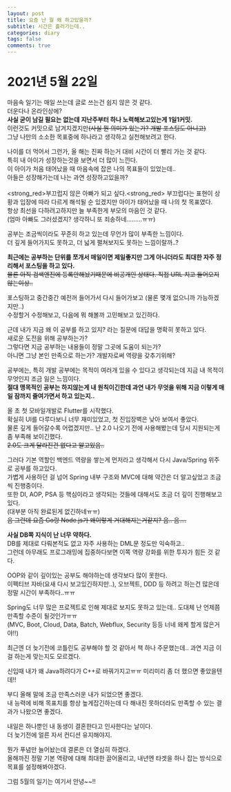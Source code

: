 ```yaml
---
layout: post
title: 요즘 난 뭘 왜 하고있을까?
subtitle: 시간은 흘러가는데..
categories: diary
tags: false
comments: true
---
```


# 2021년 5월 22일  
마음속 일기는 매일 쓰는데 글로 쓰는건 쉽지 않은 것 같다.  
더운다나 온라인상에?  
__사실 굳이 남길 필요는 없는데 지난주부터 하나 노력해보고있는게 1일1커밋.__  
이런것도 커밋으로 남겨지겠지만~~(사실 뭔 의미가 있는가? 개발 포스팅도 아니고)~~  
그냥 나만의 소소한 목표중에 하나라고 생각하고 실천해보려고 한다.  

나이를 더 먹어서 그런가, 올 해는 진짜 하는거 대비 시간이 더 빨리 가는 것 같다.  
특히 내 아이가 성장하는것을 보면서 더 많이 느낀다.  
이 아이가 처음 태어났을 때 마음속에 잡은 나의 목표들이 있었는데..  
아들은 성장해가는데 나는 과연 성장하고있을까?  
<br>
<strong_red>부끄럽지 않은 아빠가 되고 싶다.<strong_red>
부끄럽다는 표현이 상황과 입장에 따라 다르게 해석될 순 있겠지만 아이가 태어났을 때 나의 첫 목표였다.  
항상 최선을 다하려고하지만 늘 부족한게 부모의 마음인 것 같다.  
(엄마 아빠도 그러셨겠지?  생각하니 또 죄송하네.........ㅠㅠ)  

공부는 조금씩이라도 꾸준히 하고 있는데 무언가 많이 부족한 느낌이다.  
더 깊게 들어가지도 못하고, 더 넓게 펼쳐보지도 못하는 느낌이랄까..?  

__최근에는 공부하는 단위를 쪼개서 매일이면 제일좋지만 그게 아니더라도 최대한 자주 정리해서 포스팅을 하고 있다.__  
~~물론 아직 검색엔진에 등록안해놨기때문에 비공개인 상태다. 직접 URL 치고 들어오지 않는이상..~~  

포스팅하고 중간중간 예전꺼 들어가서 다시 들어가보고 (물론 몇개 없으니까 가능하겠지만..)  
수정할거 수정해보고, 다음에 뭐 해볼까 고민해보고 있긴하다.  

근데 내가 지금 왜 이 공부를 하고 있지?  라는 질문에 대답을 명확히 못하고 있다.  
새로운 도전을 위해 공부하는가?  
그렇다면 지금 공부하는 내용들이 정말 그곳에 도움이 되는가?  
아니면 그냥 본인 만족으로 하는가? 개발자로써 역량을 갖추기위해?  

공부에는, 특히 개발 공부에는 목적이 여러개 있을 수 있다고 생각되는데 지금 내 목적이 무엇인지 조금 잃은 느낌이다.  
__절대 맹목적인 공부는 하지않는게 내 원칙이긴한데 과연 내가 무엇을 위해 지금 이렇게 매일 잠까지 줄여가면서 하고 있는지..__  

올 초 첫 모바일개발로 Flutter를 시작했다.  
확실히 UI를 다루다보니 너무 재미있었고, 첫 진입장벽은 낮아 보여서 좋았다.  
물론 깊게 들어갈수록 어렵겠지만.. 난 2.0 나오기 전에 사용해봤는데 당시 지원되는게 좀 부족해 보이긴했다.  
~~2.0도 크게 달라진건 없다고 알고있음..~~  

그러다 기본 역할인 백엔드 역량을 쌓는게 먼저라고 생각해서 다시 Java/Spring 위주로 공부를 하고있다.  
가볍게 사용하던 걸 넘어 Spring 내부 구조와 MVC에 대해 약간은 더 알고싶었고 조금씩 진행중이다.  
또한 DI, AOP, PSA 등 핵심이라고 생각되는 것들에 대해서도 조금 더 깊이 진행해보고 있다.  
(대부분 아직 완료된게 없긴하네ㅠㅠ)  
~~음 그런데 요즘 Go랑 Node.js가 왜이렇게 거대해지는거같지? 음.. 음....~~  

__사실 DB쪽 지식이 난 너무 약하다.__  
DB를 제대로 다뤄본적도 없고 자주 사용하는 DML문 정도만 익숙하고..  
그런데 아무래도 프로그래밍에 집중하다보면 이쪽 역량 강화를 위한 투자가 힘든 것 같다.  

OOP와 같이 깊이있는 공부도 해야하는데 생각보다 많이 못한다.  
이펙티브 자바(요새 다시 보고있긴하지만..), 오브젝트, DDD 등 하려고 하는건 많은데 정말 시간이 부족하다..ㅠㅠ  

Spring도 너무 많은 프로젝트로 인해 제대로 보지도 못하고 있는데.. 도대체 난 언제쯤 만족할 수준이 될것인가ㅠㅠ  
(MVC, Boot, Cloud, Data, Batch, Webflux, Security 등등 너네 왜케 할게 많은거야!!)  

최근엔 더 늦기전에 코틀린도 공부해야 할 것 같아서 책 하나 주문했는데.. 과연 지금 이걸 하는게 맞는지도 모르겠다.  

신입때 내가 왜 Java하려다가 C++로 바꿔가지고ㅠㅠ 미리미리 좀 더 했으면 좋았을텐데!!  

부디 올해 말에 조금 만족스러운 내가 되었으면 좋겠다.  
내 능력에 비해 목표치를 항상 높게잡긴하는데 다 해내진 못하더라도 만족할 수 있는 결과가 나왔으면 좋겠다.  

내일은 하나뿐인 내 동생이 결혼한다고 인사한다는 날이다.  
더 늦기전에 얼른 자서 컨디션 유지해야지.  

뭔가 푸념만 늘어놨는데 결론은 더 열심히 하겠다.  
올해까진 정말 기본 역량에 대해 최대한 끌어올리고, 내년엔 타겟을 하나 잡는 방식으로 목표를 설정해봐야겠다.  

그럼 5월의 일기는 여기서 안녕~~!!  
